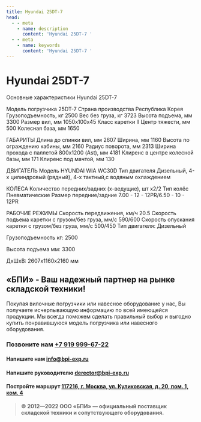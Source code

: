 ```yaml
---
title: Hyundai 25DT-7
head:
  - - meta
    - name: description
      content: 'Hyundai 25DT-7 '
  - - meta
    - name: keywords 
      content: 'Hyundai 25DT-7 '
---
```


# Hyundai 25DT-7
Основные характеристики Hyundai 25DT-7

Модель погрузчика
25DT-7
Страна производства
Республика Корея
Грузоподъемность, кг
2500
Вес без груза, кг
3723
Высота подъема, мм
3300
Размер вил, мм
1050х100х45
Класс каретки
II
Центр тяжести, мм
500
Колесная база, мм
1650

ГАБАРИТЫ
Длина до спинки вил, мм
2607
Ширина, мм
1160
Высота по ограждению кабины, мм
2160
Радиус поворота, мм
2313
Ширина прохода с паллетой 800х1200 (Ast), мм
4181
Клиренс в центре колесной базы, мм
171
Клиренс под мачтой, мм
130

ДВИГАТЕЛЬ
Модель
HYUNDAI WIA WC30D
Тип двигателя
Дизельный, 4-x цилиндровый (рядный), 4-х тактный,с водяным охлаждением

КОЛЕСА
Количество передних/задних (х-ведущие), шт
х2/2
Тип колёс
Пневматические
Размер передние/задние
7.00 - 12 - 12PR/6.50 - 10 - 12PR

РАБОЧИЕ РЕЖИМЫ
Скорость передвижения, км/ч
20.5
Скорость подъема каретки с грузом/без груза, мм/с
590/600
Скорость опускания каретки с грузом/без груза, мм/с
500/450
Тип двигателя: Дизельный

Грузоподъемность кг: 2500

Высота подъема мм: 3300

ДxШxВ: 2607x1160x2160 мм







## «БПИ» - Ваш надежный партнер на рынке складской техники!

Покупая вилочные погрузчики или навесное оборудование у нас, Вы получаете исчерпывающую информацию по всей имеющейся продукции. Мы всегда поможем сделать правильный выбор и выгодно купить понравившуюся модель погрузчика или навесного оборудования.


### Позвоните нам <a href="tel:+79199996722">+7 919 999-67-22</a>

#### Напишите нам <a href="mailto:info@bpi-exp.ru">info@bpi-exp.ru</a>

#### Напишите руководителю <a href="mailto:derector@bpi-exp.ru">derector@bpi-exp.ru</a>

#### Постройте маршрут <a href="https://yandex.ru/maps/213/moscow/?from=api-maps&ll=37.560718%2C55.567506&mode=routes&origin=jsapi_2_1_79&rtext=~55.567988%2C37.560664&rtt=mt&ruri=~&z=19">117216, г. Москва, ул. Куликовская, д. 20, пом. 1, ком. 4</a>

> **© 2012—2022 ООО «БПИ» — официальный поставщик складской техники и сопутствующего оборудования.**
